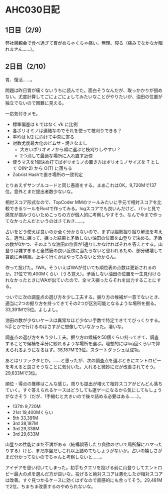# AHC030日記

## 1日目（2/9）

弊社懇親会で食べ過ぎて胃がめちゃくちゃ痛い。無理。寝る（痛みでなかなか眠れません……）。

## 2日目（2/10）

胃、復活……。

問題は昨日胃が痛くないうちに読んでた。面白そうなんだが、取っかかりが掴めない。尤度計算してごにょごにょしてみたいなことがやりたいが、油田の位置が独立でないので困難に見える。

一応気付きメモ。

- 標準偏差は k ではなく √k に比例
- 各ポリオミノは連結なのでそれを使って枝刈りできる？
- 平均は k/2 に向けて中央に寄る
- 対数尤度最大化のビムサ・焼きなまし
  - 大きいポリオミノから順に選ぶと枝刈りしやすい？
  - 2つ消して最適な場所に入れ直す近傍
- 使うマスを1個決め打てばポリオミノの置き方はポリオミノサイズを T として O(N^2) から O(T) に落ちる
- Zobrist Hashで置き場所の一致判定

とりあえずサンプルコードと同じ愚直をする。まあこれはOK。9,720Mで137位。意外とまだ提出者数少ないな。

相対スコア形式なので、TopCoder MMのツールみたいに手元で相対スコアを比較できるツールをRustで作ってみる。logスコアでも良いんだけど、パッと見で感覚が掴みづらいためこっちの方が個人的に考察しやすそう。なんで今まで作ってなかったんだというのはさておき……。

占いをどう使えば良いのか全く分からないので、まずは脳筋掘り掘り解法を考える。適当に掘って、掘った結果と矛盾しない油田の位置を山登りで決める。矛盾の数が0かつ、そのような油田の位置が1通りしかなければそれを答えとする。山登りは雑すぎると全然筋の良い近傍に当たらないと思われるため、部分破壊して貪欲に再構築。上手く行くかはやってみないと分からん。

作って投げた。1WA。そういえばWAが付いても順位表の点数は更新されるのか。21位で19,400Mくらい（うろ覚え）。矛盾しない油田の位置を一生見付けられなかったときにWAが出ていたので、全マス掘ったらそれを出力することにする。

ついでに次の調査点の選び方を少し工夫する。掘り方の候補が一意でないとき、適当に2つの掘り方を持ってきてその2つが区別可能となるような場所を掘る。33,391Mで5位。よしよし。

油田の数が少ないケースは異常なほど少ない手数で特定できててびっくりする。5手とかで行けるのはさすがに想像していなかった。凄いな。

調査点の選び方をもう少し工夫。掘り方の候補を50個くらい持ってきて、調査することで候補を半分に絞れるような場所を選ぶ。理想的にはlog回くらいで抑えられるようになるはず。38,187Mで3位。スタートダッシュは成功。

あとはリファクタとか。……と思ったが、次の調査点を選ぶときにエントロピーを考えると良さそうなことに気付いた。入れると微妙にだが改善されてそう。29,633Mで3位。

順位・得点の推移はこんな感じ。周りも提出が増えて相対スコアがどんどん落ちていく。すぐ答えられるケースはどうしても運ゲーになるから気にしてもしょうがなさそう（だが、1手縮むと大きいので後々詰める必要はある……）。

- 137th 9,720M
- 21st 19,400Mくらい
- 5th 33,391M
- 3rd 38,187M
- 3rd 29,338M
- 3rd 29,633M

山登りの性能にまだ不満がある（結構誤答したり貪欲のせいで局所解にハマったりする）けど、まだ序盤だしこれ以上詰めてもしょうがないか。占いの嬉しさがまだ分かってないのでちゃんと考察しないと……。

アイデアを思い付いてしまった。初手もクエリを投げる前に山登りしてエントロピー最大の点を選んだ方が良いな。投げると絶対スコアは悪化したが相対スコアは改善。すぐ見つかるケースに効くはずなので直感的にも合ってそう。29,481Mで2位。ちまちま改善するのやめられないな。
